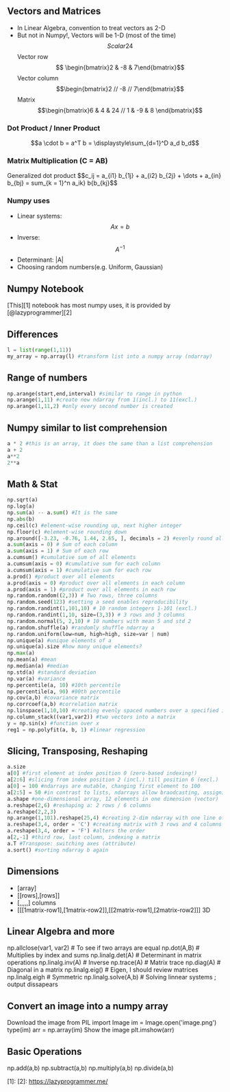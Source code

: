 ## Vectors and Matrices
- In Linear Algebra, convention to treat vectors as 2-D
- But not in Numpy!, Vectors will be 1-D (most of the time)
$$Scalar 24$$
Vector row $$ \begin{bmatrix}2 & -8 & 7\end{bmatrix}$$
Vector column $$\begin{bmatrix}2 // -8 // 7\end{bmatrix}$$
Matrix $$\begin{bmatrix}6 & 4 & 24 // 1 & -9 & 8 \end{bmatrix}$$
### Dot Product / Inner Product 
$$a \cdot b = a^T b = \displaystyle\sum_{d=1}^D a_d b_d$$
### Matrix Multiplication (C = AB)
Generalized dot product
$$c_ij = a_{i1} b_{1j} + a_{i2} b_{2j} + \dots + a_{in} b_{bj} = sum_{k = 1}^n a_ik} b{b_{kj}$$
### Numpy uses
- Linear systems: $$Ax=b$$
- Inverse: $$A^{-1}$$
- Determinant: |A|
- Choosing random numbers(e.g. Uniform, Gaussian) 
## Numpy Notebook
[This][1] notebook has most numpy uses, it is provided by [@lazyprogrammer][2]
## Differences
```python
l = list(range(1,11))
my_array = np.array(l) #transform list into a numpy array (ndarray)
```
## Range of numbers
```python
np.arange(start,end,interval) #similar to range in python
np.arange(1,11) #create new ndarray from 1(incl.) to 11(excl.)
np.arange(1,11,2) #only every second number is created 
```
## Numpy similar to list comprehension
```python
a * 2 #this is an array, it does the same than a list comprehension
a + 2
a**2
2**a
```
## Math & Stat
```python
np.sqrt(a) 
np.log(a) 
np.sum(a) -- a.sum() #It is the same
np.abs(b)
np.ceil(c) #element-wise rounding up, next higher integer
np.floor(c) #element-wise rounding down
np.around([-3.23, -0.76, 1.44, 2.65, ], decimals = 2) #evenly round all elements to the given number of decimals.
a.sum(axis = 0) # Sum of each column
a.sum(axis = 1) # Sum of each row
a.cumsum() #cumulative sum of all elements
a.cumsum(axis = 0) #cumulative sum for each column
a.cumsum(axis = 1) #cumulative sum for each row
a.prod() #product over all elements
a.prod(axis = 0) #product over all elements in each column
a.prod(axis = 1) #product over all elements in each row
np.random.random((2,3)) # Two rows, three columns
np.random.seed(123) #setting a seed enables reproducibility
np.random.randint(1,101,10) # 10 random integers 1-101 (excl.)
np.random.randint(1,10, size=(3,3)) # 3 rows and 3 columns
np.random.normal(5, 2,10) # 10 numbers with mean 5 and std 2
np.random.shuffle(a) #randomly shuffle ndarray a
np.random.uniform(low=num, high=high, size=var | num)
np.unique(a) #unique elements of a
np.unique(a).size #how many unique elements?
np.max(a)
np.mean(a) #mean
np.median(a) #median
np.std(a) #standard deviation
np.var(a) #variance
np.percentile(a, 10) #10th percentile
np.percentile(a, 90) #90th percentile
np.cov(a,b) #covariance matrix
np.corrcoef(a,b) #correlation matrix
np.linspace(1,10,10) #creating evenly spaced numbers over a specified interval.
np.column_stack((var1,var2)) #two vectors into a matrix
y = np.sin(x) #function over x
reg1 = np.polyfit(a, b, 1) #linear regression
```
## Slicing, Transposing, Reshaping
```python
a.size
a[0] #first element at index position 0 (zero-based indexing!)
a[2:6] #slicing from index position 2 (incl.) till position 6 (excl.) 
a[0] = 100 #ndarrays are mutable, changing first element to 100 
a[2:5] = 50 #in contrast to lists, ndarrays allow braodcasting, assigning one new value to multiple elements
a.shape #one-dimensional array, 12 elements in one dimension (vector)
a.reshape(2,6) #reshaping a: 2 rows / 6 columns
a.reshape(2,2,3)
np.arange(1,101).reshape(25,4) #creating 2-dim ndarray with one line of code
a.reshape(3,4, order = 'C') #creating matrix with 3 rows and 4 columns
a.reshape(3,4, order = 'F') #alters the order
a[2,-1] #third row, last column, indexing a matrix
a.T #Transpose: switching axes (attribute)
a.sort() #sorting ndarray b again
```
## Dimensions
- [array] 
- [[rows],[rows]]
- [,,,,,] columns
- [[[1matrix-row1],[1matrix-row2]],[[2matrix-row1],[2matrix-row2]]] 3D
## Linear Algebra and more
np.allclose(var1, var2) # To see if two arrays are equal
np.dot(A,B) # Multiplies by index and sums
np.linalg.det(A) # Determinant in matrix operations
np.linalg.inv(A) # Inverse
np.trace(A) # Matrix trace
np.diag(A) # Diagonal in a matrix
np.linalg.eig() # Eigen, I should review matrices
np.linalg.eigh # Symmetric
np.linalg.solve(A,b) # Solving linnear systems
; output dissapears
## Convert an image into a numpy array
Download the image
from PIL import Image
im = Image.open('image.png')
type(im)
arr = np.array(im)
Show the image
plt.imshow(arr)
## Basic Operations
np.add(a,b)
np.subtract(a,b) 
np.multiply(a,b) 
np.divide(a,b)

[1]:
[2]: https://lazyprogrammer.me/ 
